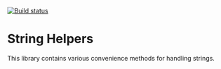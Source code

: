 [![Build status](https://ci.appveyor.com/api/projects/status/0axbj72exywm5sjt?svg=true)](https://ci.appveyor.com/project/SurajGupta/obeautifulcode-string)

String Helpers
==============
This library contains various convenience methods for handling strings.
